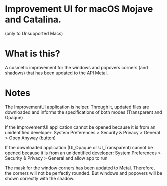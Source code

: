 # Improvement UI for macOS Mojave and Catalina.
(only to Unsupported Macs)


# What is this?

A cosmetic improvement for the windows and popovers corners (and shadows) that has been updated to the API Metal.  

# Notes

The ImprovementUI application is helper. Through it, updated files are downloaded and informs the specifications of both modes (Transparent and Opaque)

If the ImprovementUI application cannot be opened because it is from an unidentified developer: 
System Preferences > Security & Privacy > General > Open Anyway (button)

If the downloaded application (UI_Opaque or UI_Transparent) cannot be opened because it is from an unidentified developer: 
System Preferences > Security & Privacy > General and allow app to run

The mask for the window corners has been updated to Metal. Therefore, the corners will not be perfectly rounded. But windows and popovers will be shown correctly with the shadow.
